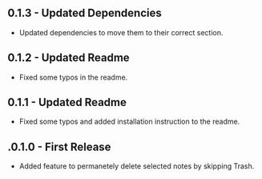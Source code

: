 ## 0.1.3 - Updated Dependencies
* Updated dependencies to move them to their correct section.

## 0.1.2 - Updated Readme
* Fixed some typos in the readme.

## 0.1.1 - Updated Readme
* Fixed some typos and added installation instruction to the readme.

## .0.1.0 - First Release
* Added feature to permanetely delete selected notes by skipping Trash.
